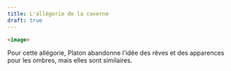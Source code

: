 ```yaml
---
title: L'allégorie de la caverne
draft: true
---
```


```html
<image>
```

Pour cette allégorie, Platon abandonne l'idée des rêves et des apparences pour les ombres, mais elles sont similaires.